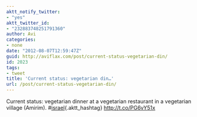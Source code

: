```yaml
---
aktt_notify_twitter:
- "yes"
aktt_twitter_id:
- "232883748251791360"
author: Avi
categories:
- none
date: "2012-08-07T12:59:47Z"
guid: http://aviflax.com/post/current-status-vegetarian-din/
id: 2023
tags:
- tweet
title: 'Current status: vegetarian din…'
url: /post/current-status-vegetarian-din/
---
```

Current status: vegetarian dinner at a vegetarian restaurant in a vegetarian village (Amirim). #[israel](http://search.twitter.com/search?q=%23israel){.aktt_hashtag} <a href="http://t.co/PG6vY51x" rel="nofollow">http://t.co/PG6vY51x</a>